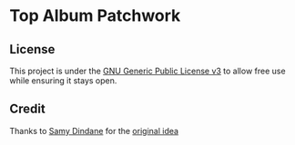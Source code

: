 # Top Album Patchwork

## License

This project is under the [GNU Generic Public License v3](/LICENSE) to allow free use while ensuring it stays open.

## Credit

Thanks to [Samy Dindane](https://github.com/Dinduks) for the [original idea](https://github.com/Dinduks/Lastfm-Top-Albums)